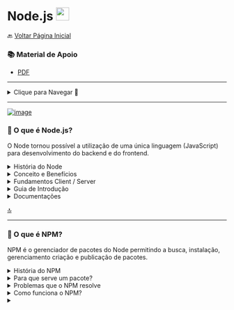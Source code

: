 <h1 id="topo">Node.js <img src="https://cdn.jsdelivr.net/gh/devicons/devicon/icons/nodejs/nodejs-plain.svg" width="30px"/></h1>

🔙 [Voltar Página Inicial](https://github.com/brseghese/hiring-coders-3-vtex-gama)

<h3> 📚 Material de Apoio</h3>

- [PDF](https://drive.google.com/file/d/16IyqLcI2XzUIHQlyk-fe0W__ZgZZS1UZ/view)

---

<details>
<summary>Clique para Navegar 🔽</summary>

- <a href="#0">O que é Node.js?</a>
- <a href="#1">O que é NPM?</a>
- <a href="#2">Noções de JavaScript</a>
- <a href="#3">Noções de TypeScript</a>

</details>

---

[![image](https://img.shields.io/badge/Node.js-339933?style=for-the-badge&logo=nodedotjs&logoColor=white)](https://nodejs.org/en/)

<h3 id="0">📍 O que é Node.js?</h3>

O Node tornou possível a utilização de uma única linguagem (JavaScript) para desenvolvimento do backend e do frontend.

<details>
<summary>História do Node</summary>

####

- Surgimento: 2009
- Autor: Ryan Dahl
- Engine: Chromium V8 Engine
- Escrito em: C, C++ e JavaScript
- Linguagens suportadas: JavaScript e TypeScript
- Motivo de surgimento: insatisfação com o Apache

</details>

<details>
<summary>Conceito e Benefícios</summary>

#### 🔶 Definição de Node

Node (ou formalmente Node.js) é um ambiente em tempo de execução open-source (código aberto) e multiplataforma que permite aos desenvolvedores criarem todo tipo de aplicativos e ferramentas do lado servidor (backend) em JavaScript.

Node é usado fora do contexto de um navegador (ou seja executado diretamente no computador ou no servidor).

Como tal, o ambiente omite APIs JavaScript especificas do navegador e adiciona suporte para APIs de sistema operacional mais tradicionais, incluindo bibliotecas de sistemas HTTP e arquivos.

#### 🔶 Benefícios do Node

Performance excelente. Node foi projetado para otimizar a taxa de transferência e a escalabilidade em aplicações web. É uma ótima combinação para resolver muitos problemas comuns no desenvolvimento da web (por exemplo, aplicações em tempo real).

O código é escrito em "JavaScript". Isso significa menos tempo gasto para lidar com mudanças de código entre navegador e servidor web, não sendo necessária uma mudança na linguagem.

JavaScript é uma linguagem de programação relativamente nova e apresenta algumas vantagens quando comparadas a outras linguagens tradicionais de servidor (por exemplo Python, PHP, etc.).

Muitas outras linguagens novas e populares compilam/convertem em JavaScript, permitindo que você também use essas linguagens, como TypeScript, CoffeeScript, ClosureScript, Scala, LiveScript, etc.

O Gerenciador de Pacotes do Node (NPM, na sigla em inglês) provê acesso a centenas de milhares
de pacotes reutilizáveis.

NPM possui a melhor coleção de dependências e também pode ser usado para automatizar a maior parte da cadeia de ferramentas de compilação.

É portátil, com versões para diferentes sistemas operacionais, como Microsoft Windows, OSX, Linux,
Solaris, FreeBSD, OpenBSD, WebOSeNonStop. Além disso, tem excelente suporte de muitos provedores de hospedagem na web, que muitas vezes fornecem documentação e infraestrutura específica para hospedar sites desenvolvidos em Node.

Possui uma comunidade de desenvolvedores e um ecossistema muito ativo, com muitas pessoas
dispostas a ajudar.

</details>

<details>
<summary>Fundamentos Client / Server</summary>

#### 🔶 Servidor x Cliente

#### ✔️ Servidor

- Somente responde requisições / pedidos
- Armazena dados
- Tem grande poder de processamento
- Está sob a governança da empresa
- Atende vários clientes
- Maior impacto de segurança

#### ✔️ Cliente

- Envia requisições / pedidos
- Normalmente não armazena dados
- Tem baixo poder de processamento
- Está soba a guarda do cliente
- Atende somente um cliente
- Menor impacto de segurança

#### 🔶 Server-side x Client-side

#### ✔️ Server-side

- Tudo que roda no servidor
  - Banco de dados
  - Programas node.js
  - E-mails
  - Imagens

#### ✔️ Client-side

- Tudo que roda no cliente

  - Navegadores
  - Aplicativos
  - Programas instalados

#### 🔶 Evolução do client-side

- computadores pessoais mais potentes
- surgimento dos smartphones
- evolução dos navegadores

#### ✔️ Servidor

- Responsável pelo gerenciamento dos dados
- Responsável pelas regras de negócio
- Responsável pela lógica de programação "pesada"
- Mais generalista e reaproveitável

#### ✔️ Cliente

- Responsável pela geração do HTML
- Responsável pela lógica de usabilidade
- Responsável pela lógica de programação "leve"
- Inicialmente específico
  - Com os frameworks mais generalista e reaproveitável

#### 🔶 Ambientes client-side

- Navegadores
  - JavaScript
- Android
  - Kotlin
- iOS
  - Swift

#### 🔶 Backend x Frontend

#### ✔️ Backend

- Servidor
- Server-side

#### ✔️ Frontend

- Cliente
- Client-side

</details>

<details>
<summary>Guia de Introdução</summary>

#### <a href="https://nodejs.org/en/docs/guides/getting-started-guide/" target="_blank">🔶 Getting Started Guide</a> 🔗

Crie o arquivo "app.js", copie o código do guia e cole no arquivo.

#### ✔️ Execute o app.js

No terminal, digite na pasta do arquivo:

```
node app.js
```

Abra o navegador e digite:

```
http://127.0.0.1:3000/
```

> // Hello World

</details>

<details>
<summary>Documentações</summary>

####

- Documentação Oficial do [Node.js](https://nodejs.org/en/docs/)
- [DevDocs](https://devdocs.io/node/)
- [Stack Overflow](https://stackoverflow.com/)

</details>

<a href="#topo">🔝</a>

---

<h3 id="1">📍​ O que é NPM?</h3>

NPM é o gerenciador de pacotes do Node permitindo a busca, instalação, gerenciamento criação e publicação de pacotes.

<details>
<summary>História do NPM</summary>

####

- Criação: 2010
- Autor: Isaac Z. Schlueter
- Escrito em: JavaScript
- Motivo: "gerenciar pacotes no NodeJS era terrível"

</details>

<details>
<summary>Para que serve um pacote?</summary>

#### 🔶 Um pacote / módulo permite o compartilhar de funcionalidades implementadas entre diferentes projetos, pessoas e empresas.

</details>

<details>
<summary>Problemas que o NPM resolve</summary>

####

- Encontrar pacotes
- Mudanças de versão
- Atualização de segurança
- Descontinuidade dos pacotes
- Publicar pacotes
- Garantira segurança dos pacotes

</details>

<details>
<summary>Como funciona o NPM?</summary>

#### 🔶 Principais componentes:

- website
- cli
- registry

</details>

<details>
<summary></summary>

</details>
